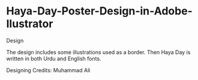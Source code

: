 # Haya-Day-Poster-Design-in-Adobe-Ilustrator

Design

The design includes some illustrations used as a border. Then Haya Day is written in both Urdu and English fonts.

Designing Credits: Muhammad Ali
